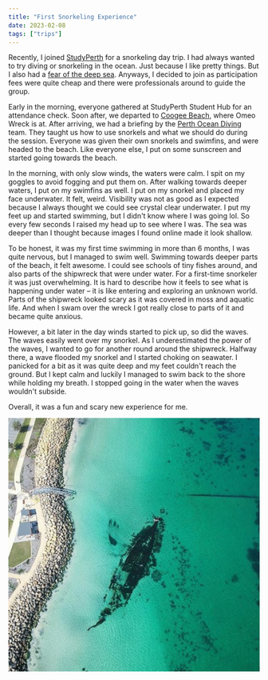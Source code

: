 ```yaml
---
title: "First Snorkeling Experience"
date: 2023-02-08
tags: ["trips"]
---
```


Recently, I joined [StudyPerth](https://www.studyperth.com.au/) for a snorkeling day trip. I had always wanted to try diving or snorkeling in the ocean. Just because I like pretty things. But I also had a [fear of the deep sea](https://en.wikipedia.org/wiki/Thalassophobia). Anyways, I decided to join as participation fees were quite cheap and there were professionals around to guide the group.

Early in the morning, everyone gathered at StudyPerth Student Hub for an attendance check. Soon after, we departed to [Coogee Beach](https://www.cockburn.wa.gov.au/Recreation-and-Attractions/Trails-Tracks-and-Lookouts/Coogee-Maritime-Trail), where Omeo Wreck is at. After arriving, we had a briefing by the [Perth Ocean Diving](https://www.perthocean.com/) team. They taught us how to use snorkels and what we should do during the session. Everyone was given their own snorkels and swimfins, and were headed to the beach. Like everyone else, I put on some sunscreen and started going towards the beach.

In the morning, with only slow winds, the waters were calm. I spit on my goggles to avoid fogging and put them on. After walking towards deeper waters, I put on my swimfins as well. I put on my snorkel and placed my face underwater. It felt, weird. Visibility was not as good as I expected because I always thought we could see crystal clear underwater. I put my feet up and started swimming, but I didn't know where I was going lol. So every few seconds I raised my head up to see where I was. The sea was deeper than I thought because images I found online made it look shallow.

To be honest, it was my first time swimming in more than 6 months, I was quite nervous, but I managed to swim well. Swimming towards deeper parts of the beach, it felt awesome. I could see schools of tiny fishes around, and also parts of the shipwreck that were under water. For a first-time snorkeler it was just overwhelming. It is hard to describe how it feels to see what is happening under water – it is like entering and exploring an unknown world. Parts of the shipwreck looked scary as it was covered in moss and aquatic life. And when I swam over the wreck I got really close to parts of it and became quite anxious.

However, a bit later in the day winds started to pick up, so did the waves. The waves easily went over my snorkel. As I underestimated the power of the waves, I wanted to go for another round around the shipwreck. Halfway there, a wave flooded my snorkel and I started choking on seawater. I panicked for a bit as it was quite deep and my feet couldn't reach the ground. But I kept calm and luckily I managed to swim back to the shore while holding my breath. I stopped going in the water when the waves wouldn't subside.

Overall, it was a fun and scary new experience for me.

![omeo_wreck.png](/blogs/omeo_wreck.png)